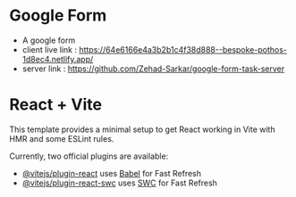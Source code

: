 # Google Form
- A google form 
- client live link : https://64e6166e4a3b2b1c4f38d888--bespoke-pothos-1d8ec4.netlify.app/
- server link : https://github.com/Zehad-Sarkar/google-form-task-server







# React + Vite

This template provides a minimal setup to get React working in Vite with HMR and some ESLint rules.

Currently, two official plugins are available:

- [@vitejs/plugin-react](https://github.com/vitejs/vite-plugin-react/blob/main/packages/plugin-react/README.md) uses [Babel](https://babeljs.io/) for Fast Refresh
- [@vitejs/plugin-react-swc](https://github.com/vitejs/vite-plugin-react-swc) uses [SWC](https://swc.rs/) for Fast Refresh
